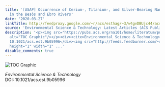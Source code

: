 ```yaml
---
title: '[ASAP] Occurrence of Cerium-, Titanium-, and Silver-Bearing Nanoparticles
  in the Besòs and Ebro Rivers'
date: '2020-03-27'
linkTitle: http://feedproxy.google.com/~r/acs/esthag/~3/w4gvDBUjc44/acs.est.9b05996
source: 'Environmental Science & Technology: Latest Articles (ACS Publications)'
description: '<p><img src="https://pubs.acs.org/na101/home/literatum/publisher/achs/journals/content/esthag/0/esthag.ahead-of-print/acs.est.9b05996/20200327/images/medium/es9b05996_0005.gif"
  alt="TOC Graphic"/></p><div><cite>Environmental Science & Technology</cite></div><div>DOI:
  10.1021/acs.est.9b05996</div><img src="http://feeds.feedburner.com/~r/acs/esthag/~4/w4gvDBUjc44"
  height="1" width="1" ...'
disable_comments: true
---
```

<p><img src="https://pubs.acs.org/na101/home/literatum/publisher/achs/journals/content/esthag/0/esthag.ahead-of-print/acs.est.9b05996/20200327/images/medium/es9b05996_0005.gif" alt="TOC Graphic"/></p><div><cite>Environmental Science & Technology</cite></div><div>DOI: 10.1021/acs.est.9b05996</div><img src="http://feeds.feedburner.com/~r/acs/esthag/~4/w4gvDBUjc44" height="1" width="1" ...